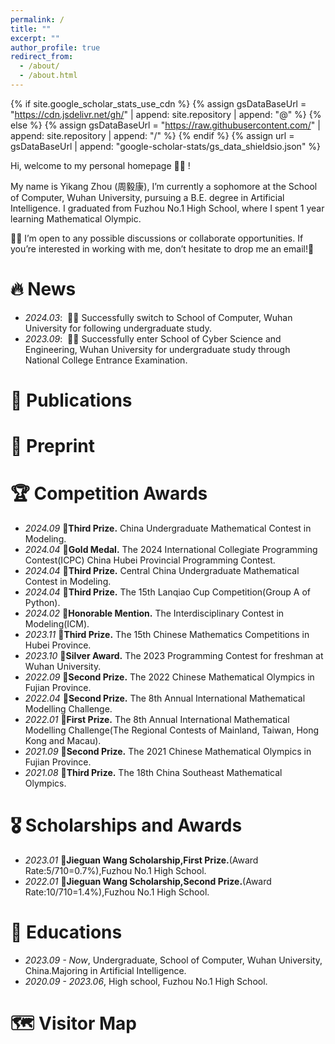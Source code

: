 ```yaml
---
permalink: /
title: ""
excerpt: ""
author_profile: true
redirect_from: 
  - /about/
  - /about.html
---
```


{% if site.google_scholar_stats_use_cdn %}
{% assign gsDataBaseUrl = "https://cdn.jsdelivr.net/gh/" | append: site.repository | append: "@" %}
{% else %}
{% assign gsDataBaseUrl = "https://raw.githubusercontent.com/" | append: site.repository | append: "/" %}
{% endif %}
{% assign url = gsDataBaseUrl | append: "google-scholar-stats/gs_data_shieldsio.json" %}

<span class='anchor' id='about-me'></span>

Hi, welcome to my personal homepage 👋👋 !

My name is Yikang Zhou (周毅康), I’m currently a sophomore at the School of Computer, Wuhan University, pursuing a B.E. degree in Artificial Intelligence. I graduated from Fuzhou No.1 High School, where I spent 1 year learning Mathematical Olympic.

🤝🤝 I’m open to any possible discussions or collaborate opportunities. If you’re interested in working with me, don’t hesitate to drop me an email!📧

# 🔥 News
- *2024.03*: &nbsp;🎉🎉 Successfully switch to School of Computer, Wuhan University for following undergraduate study.
- *2023.09*: &nbsp;🎉🎉 Successfully enter School of Cyber Science and Engineering, Wuhan University for undergraduate study through National College Entrance Examination.

# 📄 Publications 

# 📝 Preprint

# 🏆 Competition Awards
- *2024.09* 🥉**Third Prize.** China Undergraduate Mathematical Contest in Modeling.
- *2024.04* 🥇**Gold Medal.** The 2024 International Collegiate Programming Contest(ICPC) China Hubei Provincial Programming Contest.
- *2024.04* 🥉**Third Prize.** Central China Undergraduate Mathematical Contest in Modeling.
- *2024.04* 🥉**Third Prize.** The 15th Lanqiao Cup Competition(Group A of Python).
- *2024.02* 🥈**Honorable Mention.** The Interdisciplinary Contest in Modeling(ICM).
- *2023.11* 🥉**Third Prize.** The 15th Chinese Mathematics Competitions in Hubei Province.
- *2023.10* 🥈**Silver Award.** The 2023 Programming Contest for freshman at Wuhan University.
- *2022.09* 🥈**Second Prize.** The 2022 Chinese Mathematical Olympics in Fujian Province.
- *2022.04* 🥈**Second Prize.** The 8th Annual International Mathematical Modelling Challenge.
- *2022.01* 🥇**First Prize.** The 8th Annual International Mathematical Modelling Challenge(The Regional Contests of Mainland, Taiwan, Hong Kong and Macau).
- *2021.09* 🥈**Second Prize.** The 2021 Chinese Mathematical Olympics in Fujian Province.
- *2021.08* 🥉**Third Prize.** The 18th China Southeast Mathematical Olympics.

# 🎖 Scholarships and Awards  
- *2023.01* 🥇**Jieguan Wang Scholarship,First Prize.**(Award Rate:5/710=0.7%),Fuzhou No.1 High School.
- *2022.01* 🥈**Jieguan Wang Scholarship,Second Prize.**(Award Rate:10/710=1.4%),Fuzhou No.1 High School.

# 📖 Educations
- *2023.09 - Now*, Undergraduate, School of Computer, Wuhan University, China.Majoring in Artificial Intelligence.
- *2020.09 - 2023.06*, High school, Fuzhou No.1 High School.

# 🗺️ Visitor Map
<script type="text/javascript" id="clustrmaps" src="//clustrmaps.com/map_v2.js?d=gD9f9GRWeYa3bEvKVdi5JHo2NsGibYyhEa54VOa_Qj4&cl=ffffff&w=a"></script>
